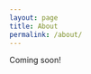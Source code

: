 ```yaml
---
layout: page
title: About
permalink: /about/
---
```

<!---
These can be .md or .html files.
because of the fact that this starts with a --- YAML Front Matter header it is parsed by jekyll as a page -->

Coming soon!